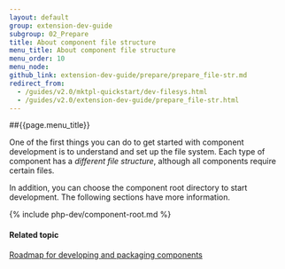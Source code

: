 ```yaml
---
layout: default
group: extension-dev-guide
subgroup: 02_Prepare
title: About component file structure 
menu_title: About component file structure 
menu_order: 10
menu_node: 
github_link: extension-dev-guide/prepare/prepare_file-str.md
redirect_from: 
  - /guides/v2.0/mktpl-quickstart/dev-filesys.html
  - /guides/v2.0/extension-dev-guide/prepare_file-str.html
---
```


##{{page.menu_title}}

One of the first things you can do to get started with component development is to understand and set up the file system. Each type of component has a *different file structure*, although all components require certain files.

In addition, you can choose the component root directory to start development. The following sections have more information.

{% include php-dev/component-root.md %}

#### Related topic
<a href="{{ site.gdeurl }}extension-dev-guide/prepare/prepare/dev-summary.html">Roadmap for developing and packaging components</a>